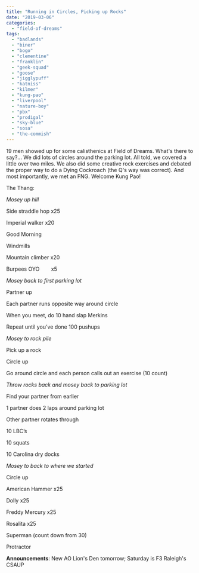 ```yaml
---
title: "Running in Circles, Picking up Rocks"
date: "2019-03-06"
categories: 
  - "field-of-dreams"
tags: 
  - "badlands"
  - "biner"
  - "bogo"
  - "clementine"
  - "franklin"
  - "geek-squad"
  - "goose"
  - "jigglypuff"
  - "katniss"
  - "kilmer"
  - "kung-pao"
  - "liverpool"
  - "nature-boy"
  - "pbx"
  - "prodigal"
  - "sky-blue"
  - "sosa"
  - "the-commish"
---
```


19 men showed up for some calisthenics at Field of Dreams. What's there to say?... We did lots of circles around the parking lot. All told, we covered a little over two miles. We also did some creative rock exercises and debated the proper way to do a Dying Cockroach (the Q's way was correct). And most importantly, we met an FNG. Welcome Kung Pao!

The Thang:

_Mosey up hill_

Side straddle hop x25

Imperial walker x20

Good Morning

Windmills

Mountain climber x20

Burpees OYO        x5

_Mosey back to first parking lot_

Partner up

Each partner runs opposite way around circle

When you meet, do 10 hand slap Merkins

Repeat until you’ve done 100 pushups

_Mosey to rock pile_

Pick up a rock

Circle up

Go around circle and each person calls out an exercise (10 count)

_Throw rocks back and mosey back to parking lot_

Find your partner from earlier

1 partner does 2 laps around parking lot

Other partner rotates through

10 LBC’s

10 squats

10 Carolina dry docks

_Mosey to back to where we started_

Circle up

American Hammer x25

Dolly x25

Freddy Mercury x25

Rosalita x25

Superman (count down from 30)

Protractor

**Announcements**: New AO Lion's Den tomorrow; Saturday is F3 Raleigh's CSAUP
